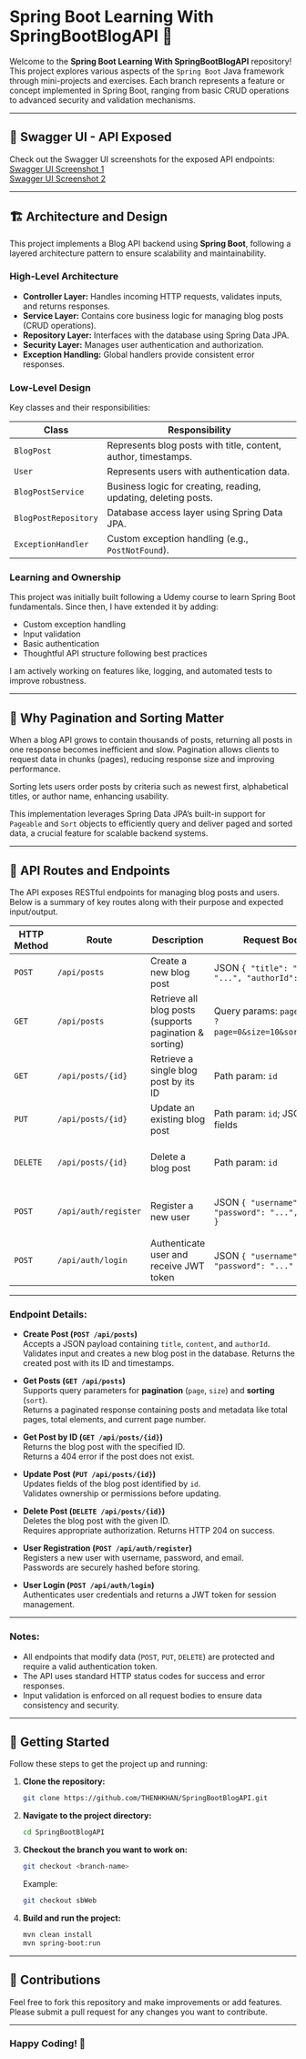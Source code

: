 # Spring Boot Learning With SpringBootBlogAPI 🚀

Welcome to the **Spring Boot Learning With SpringBootBlogAPI** repository!  
This project explores various aspects of the `Spring Boot` Java framework through mini-projects and exercises. Each branch represents a feature or concept implemented in Spring Boot, ranging from basic CRUD operations to advanced security and validation mechanisms.

---

## 📸 Swagger UI - API Exposed

Check out the Swagger UI screenshots for the exposed API endpoints:  
[Swagger UI Screenshot 1](https://github.com/THENHKHAN/SpringBootBlogAPI/tree/main/springboot-blog-restapi/Imp_SS_EndPointsCLient/17.1_SwaggerUI_exposes_.png)  
[Swagger UI Screenshot 2](https://github.com/THENHKHAN/SpringBootBlogAPI/blob/main/springboot-blog-restapi/Imp_SS_EndPointsCLient/17.2_SwaggerUI_exposes_.png)

---

## 🏗 Architecture and Design

This project implements a Blog API backend using **Spring Boot**, following a layered architecture pattern to ensure scalability and maintainability.

### High-Level Architecture

- **Controller Layer:** Handles incoming HTTP requests, validates inputs, and returns responses.
- **Service Layer:** Contains core business logic for managing blog posts (CRUD operations).
- **Repository Layer:** Interfaces with the database using Spring Data JPA.
- **Security Layer:** Manages user authentication and authorization.
- **Exception Handling:** Global handlers provide consistent error responses.

### Low-Level Design

Key classes and their responsibilities:

| Class              | Responsibility                                                  |
|--------------------|-----------------------------------------------------------------|
| `BlogPost`         | Represents blog posts with title, content, author, timestamps. |
| `User`             | Represents users with authentication data.                      |
| `BlogPostService`  | Business logic for creating, reading, updating, deleting posts.|
| `BlogPostRepository`| Database access layer using Spring Data JPA.                   |
| `ExceptionHandler` | Custom exception handling (e.g., `PostNotFound`).               |

### Learning and Ownership

This project was initially built following a Udemy course to learn Spring Boot fundamentals. Since then, I have extended it by adding:

- Custom exception handling  
- Input validation  
- Basic authentication  
- Thoughtful API structure following best practices

I am actively working on features like, logging, and automated tests to improve robustness.


---

## 🚀 Why Pagination and Sorting Matter

When a blog API grows to contain thousands of posts, returning all posts in one response becomes inefficient and slow. Pagination allows clients to request data in chunks (pages), reducing response size and improving performance.

Sorting lets users order posts by criteria such as newest first, alphabetical titles, or author name, enhancing usability.

This implementation leverages Spring Data JPA’s built-in support for `Pageable` and `Sort` objects to efficiently query and deliver paged and sorted data, a crucial feature for scalable backend systems.

---

## 🚦 API Routes and Endpoints

The API exposes RESTful endpoints for managing blog posts and users. Below is a summary of key routes along with their purpose and expected input/output.

| HTTP Method | Route                  | Description                                  | Request Body / Params                       | Response                          |
|-------------|------------------------|----------------------------------------------|--------------------------------------------|----------------------------------|
| `POST`      | `/api/posts`           | Create a new blog post                        | JSON `{ "title": "...", "content": "...", "authorId": ... }` | Created blog post object          |
| `GET`       | `/api/posts`           | Retrieve all blog posts (supports pagination & sorting) | Query params: `page`, `size`, `sort` (e.g., `?page=0&size=10&sort=createdAt,desc`) | Paginated list of blog posts     |
| `GET`       | `/api/posts/{id}`      | Retrieve a single blog post by its ID        | Path param: `id`                           | Blog post object or 404 if not found |
| `PUT`       | `/api/posts/{id}`      | Update an existing blog post                  | Path param: `id`; JSON with updated fields | Updated blog post object          |
| `DELETE`    | `/api/posts/{id}`      | Delete a blog post                            | Path param: `id`                           | 204 No Content on success         |
| `POST`      | `/api/auth/register`   | Register a new user                           | JSON `{ "username": "...", "password": "...", "email": "..." }` | User object or success message    |
| `POST`      | `/api/auth/login`      | Authenticate user and receive JWT token      | JSON `{ "username": "...", "password": "..." }` | JWT token                         |

---

### Endpoint Details:

- **Create Post (`POST /api/posts`)**  
  Accepts a JSON payload containing `title`, `content`, and `authorId`.  
  Validates input and creates a new blog post in the database. Returns the created post with its ID and timestamps.

- **Get Posts (`GET /api/posts`)**  
  Supports query parameters for **pagination** (`page`, `size`) and **sorting** (`sort`).  
  Returns a paginated response containing posts and metadata like total pages, total elements, and current page number.

- **Get Post by ID (`GET /api/posts/{id}`)**  
  Returns the blog post with the specified ID.  
  Returns a 404 error if the post does not exist.

- **Update Post (`PUT /api/posts/{id}`)**  
  Updates fields of the blog post identified by `id`.  
  Validates ownership or permissions before updating.

- **Delete Post (`DELETE /api/posts/{id}`)**  
  Deletes the blog post with the given ID.  
  Requires appropriate authorization. Returns HTTP 204 on success.

- **User Registration (`POST /api/auth/register`)**  
  Registers a new user with username, password, and email.  
  Passwords are securely hashed before storing.

- **User Login (`POST /api/auth/login`)**  
  Authenticates user credentials and returns a JWT token for session management.

---

### Notes:

- All endpoints that modify data (`POST`, `PUT`, `DELETE`) are protected and require a valid authentication token.
- The API uses standard HTTP status codes for success and error responses.
- Input validation is enforced on all request bodies to ensure data consistency and security.

---



## 🚀 Getting Started

Follow these steps to get the project up and running:

1. **Clone the repository:**

    ```bash
    git clone https://github.com/THENHKHAN/SpringBootBlogAPI.git
    ```

2. **Navigate to the project directory:**

    ```bash
    cd SpringBootBlogAPI
    ```

3. **Checkout the branch you want to work on:**

    ```bash
    git checkout <branch-name>
    ```

    Example:

    ```bash
    git checkout sbWeb
    ```

4. **Build and run the project:**

    ```bash
    mvn clean install
    mvn spring-boot:run
    ```

---

## 🤝 Contributions

Feel free to fork this repository and make improvements or add features.  
Please submit a pull request for any changes you want to contribute.

---

### Happy Coding! 🎉


